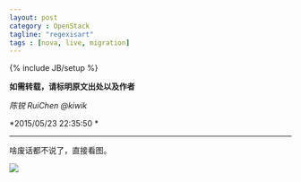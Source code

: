 ```yaml
---
layout: post
category : OpenStack
tagline: "regexisart"
tags : [nova, live, migration]
---
```

{% include JB/setup %}

**如需转载，请标明原文出处以及作者**

*陈锐 RuiChen @kiwik*

*2015/05/23 22:35:50 *

----------

啥废话都不说了，直接看图。

![][1]

[1]: https://raw.github.com/kiwik/kiwik.github.io/master/_posts_images/2015-05-23/Live-migration-kilo-RuiChen.bmp